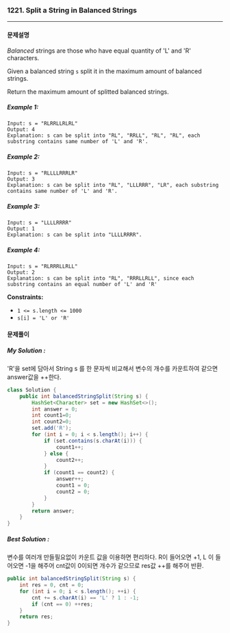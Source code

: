 ### 1221. Split a String in Balanced Strings

---

#### 문제설명

*Balanced* strings are those who have equal quantity of 'L' and 'R' characters.

Given a balanced string `s` split it in the maximum amount of balanced strings.

Return the maximum amount of splitted balanced strings.

##### Example 1:

```
Input: s = "RLRRLLRLRL"
Output: 4
Explanation: s can be split into "RL", "RRLL", "RL", "RL", each substring contains same number of 'L' and 'R'.
```

##### Example 2:

```
Input: s = "RLLLLRRRLR"
Output: 3
Explanation: s can be split into "RL", "LLLRRR", "LR", each substring contains same number of 'L' and 'R'.
```

##### Example 3:

```
Input: s = "LLLLRRRR"
Output: 1
Explanation: s can be split into "LLLLRRRR".
```

##### Example 4:

```
Input: s = "RLRRRLLRLL"
Output: 2
Explanation: s can be split into "RL", "RRRLLRLL", since each substring contains an equal number of 'L' and 'R'
```

**Constraints:**

- `1 <= s.length <= 1000`
- `s[i] = 'L' or 'R'`



#### 문제풀이

##### My Solution :

'R'을 set에 담아서 String s 를 한 문자씩 비교해서 변수의 개수를 카운트하여 같으면 answer값을 ++한다.

```java
class Solution {
    public int balancedStringSplit(String s) {
        HashSet<Character> set = new HashSet<>();
        int answer = 0;
        int count1=0;
        int count2=0;
        set.add('R');
        for (int i = 0; i < s.length(); i++) {
            if (set.contains(s.charAt(i))) {
                count1++;
            } else {
                count2++;
            }
            if (count1 == count2) {
                answer++;
                count1 = 0;
                count2 = 0;
            }
        }
        return answer;
    }
}
```

##### Best Solution :

변수를 여러개 만들필요없이 카운트 값을 이용하면 편리하다. R이 들어오면 +1, L 이 들어오면 -1을 해주어 cnt값이 0이되면 개수가 같으므로 res값 ++를 해주어 반환.

```java
public int balancedStringSplit(String s) {
    int res = 0, cnt = 0;
    for (int i = 0; i < s.length(); ++i) {
        cnt += s.charAt(i) == 'L' ? 1 : -1;
        if (cnt == 0) ++res;
    }
    return res;             
}    
```